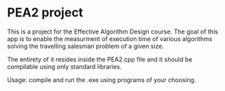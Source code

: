 # PEA2 project

This is a project for the Effective Algorithm Design course.
The goal of this app is to enable the measurment of execution time of various algorithms solving the travelling salesman problem of a given size.

The entirety of it resides inside the PEA2.cpp file and it should be compilable using only standard libraries.

Usage: compile and run the .exe using programs of your choosing.
